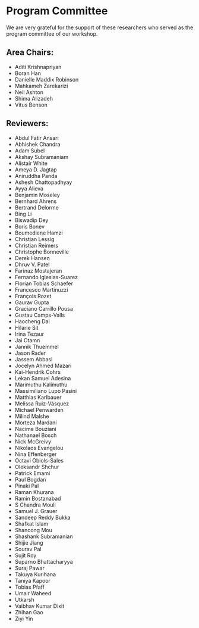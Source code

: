 # Program Committee
We are very grateful for the support of these researchers who served as the program committee of our workshop.

## Area Chairs:
- Aditi Krishnapriyan
- Boran Han
- Danielle Maddix Robinson
- Mahkameh Zarekarizi
- Neil Ashton
- Shima Alizadeh
- Vitus Benson
  
## Reviewers:
- Abdul Fatir Ansari
- Abhishek Chandra
- Adam Subel
- Akshay Subramaniam
- Alistair White
- Ameya D. Jagtap
- Aniruddha Panda
- Ashesh Chattopadhyay
- Ayya Alieva
- Benjamin Moseley
- Bernhard Ahrens
- Bertrand Delorme
- Bing Li
- Biswadip Dey
- Boris Bonev
- Boumediene Hamzi
- Christian Lessig
- Christian Reimers
- Christophe Bonneville
- Derek Hansen
- Dhruv V. Patel
- Farinaz Mostajeran
- Fernando Iglesias-Suarez
- Florian Tobias Schaefer
- Francesco Martinuzzi
- François Rozet
- Gaurav Gupta
- Graciano Carrillo Pousa
- Gustau Camps-Valls
- Haocheng Dai
- Hilarie Sit
- Irina Tezaur
- Jai Otamn
- Jannik Thuemmel
- Jason Rader
- Jassem Abbasi
- Jocelyn Ahmed Mazari
- Kai-Hendrik Cohrs
- Lekan Samuel Adesina
- Marimuthu Kalimuthu
- Massimiliano Lupo Pasini
- Matthias Karlbauer
- Melissa Ruiz-Vásquez
- Michael Penwarden
- Milind Malshe
- Morteza Mardani
- Nacime Bouziani
- Nathanael Bosch
- Nick McGreivy
- Nikolaos Evangelou
- Nina Effenberger
- Octavi Obiols-Sales
- Oleksandr Shchur
- Patrick Emami
- Paul Bogdan
- Pinaki Pal
- Raman Khurana
- Ramin Bostanabad
- S Chandra Mouli
- Samuel J. Grauer
- Sandeep Reddy Bukka
- Shafkat Islam
- Shancong Mou
- Shashank Subramanian
- Shijie Jiang
- Sourav Pal
- Sujit Roy
- Suparno Bhattacharyya
- Suraj Pawar
- Takuya Kurihana
- Taniya Kapoor
- Tobias Pfaff
- Umair Waheed
- Utkarsh
- Vaibhav Kumar Dixit
- Zhihan Gao
- Ziyi Yin
